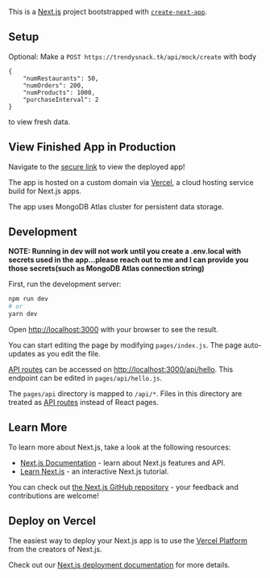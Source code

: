 This is a [Next.js](https://nextjs.org/) project bootstrapped with [`create-next-app`](https://github.com/vercel/next.js/tree/canary/packages/create-next-app).

## Setup

Optional: Make a `POST https://trendysnack.tk/api/mock/create` with body 
```
{
    "numRestaurants": 50,
    "numOrders": 200,
    "numProducts": 1000,
    "purchaseInterval": 2
}
```
to view fresh data.

## View Finished App in Production

Navigate to the [secure link](https://trendysnack.tk/) to view the deployed app!

The app is hosted on a custom domain via [Vercel](https://vercel.com), a cloud hosting service build for Next.js apps.

The app uses MongoDB Atlas cluster for persistent data storage.

## Development

**NOTE: Running in dev will not work until you create a .env.local with secrets used in the app...please reach out to me and I can provide you those secrets(such as MongoDB Atlas connection string)**

First, run the development server:

```bash
npm run dev
# or
yarn dev
```

Open [http://localhost:3000](http://localhost:3000) with your browser to see the result.

You can start editing the page by modifying `pages/index.js`. The page auto-updates as you edit the file.

[API routes](https://nextjs.org/docs/api-routes/introduction) can be accessed on [http://localhost:3000/api/hello](http://localhost:3000/api/hello). This endpoint can be edited in `pages/api/hello.js`.

The `pages/api` directory is mapped to `/api/*`. Files in this directory are treated as [API routes](https://nextjs.org/docs/api-routes/introduction) instead of React pages.

## Learn More

To learn more about Next.js, take a look at the following resources:

- [Next.js Documentation](https://nextjs.org/docs) - learn about Next.js features and API.
- [Learn Next.js](https://nextjs.org/learn) - an interactive Next.js tutorial.

You can check out [the Next.js GitHub repository](https://github.com/vercel/next.js/) - your feedback and contributions are welcome!

## Deploy on Vercel

The easiest way to deploy your Next.js app is to use the [Vercel Platform](https://vercel.com/new?utm_medium=default-template&filter=next.js&utm_source=create-next-app&utm_campaign=create-next-app-readme) from the creators of Next.js.

Check out our [Next.js deployment documentation](https://nextjs.org/docs/deployment) for more details.
